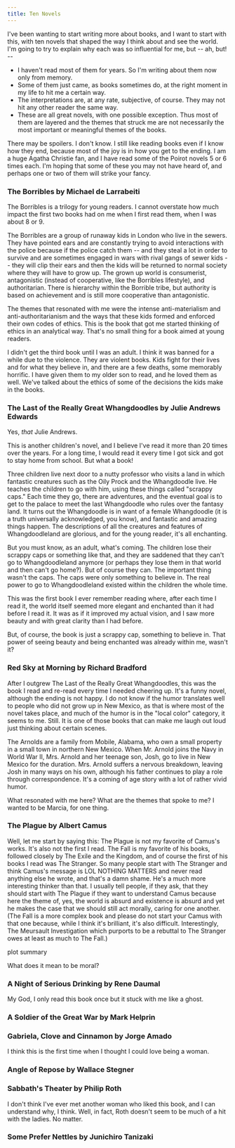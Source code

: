 ```yaml
---
title: Ten Novels
---
```


I've been wanting to start writing more about books, and I want to start with this, with ten novels that shaped the way I think about and see the world. I'm going to try to explain why each was so influential for me, but -- ah, but! --  
  - I haven't read most of them for years. So I'm writing about them now only from memory.
  - Some of them just came, as books sometimes do, at the right moment in my life to hit me a certain way.
  - The interpretations are, at any rate, subjective, of course. They may not hit any other reader the same way.
  - These are all great novels, with one possible exception. Thus most of them are layered and the themes that struck me are not necessarily the most important or meaningful themes of the books.

There may be spoilers. I don't know. I still like reading books even if I know how they end, because most of the joy is in how you get to the ending. I am a huge Agatha Christie fan, and I have read some of the Poirot novels 5 or 6 times each. I'm hoping that some of these you may not have heard of, and perhaps one or two of them will strike your fancy. 

### The Borribles by Michael de Larrabeiti

The Borribles is a trilogy for young readers. I cannot overstate how much impact the first two books had on me when I first read them, when I was about 8 or 9. 

The Borribles are a group of runaway kids in London who live in the sewers. They have pointed ears and are constantly trying to avoid interactions with the police because if the police catch them -- and they steal a lot in order to survive and are sometimes engaged in wars with rival gangs of sewer kids -- they will clip their ears and then the kids will be returned to normal society where they will have to grow up. The grown up world is consumerist, antagonistic (instead of cooperative, like the Borribles lifestyle), and authoritarian. There is hierarchy within the Borrible tribe, but authority is based on achievement and is still more cooperative than antagonistic.

The themes that resonated with me were the intense anti-materialism and anti-authoritarianism and the ways that these kids formed and enforced their own codes of ethics. This is the book that got me started thinking of ethics in an analytical way. That's no small thing for a book aimed at young readers.

I didn't get the third book until I was an adult. I think it was banned for a while due to the violence. They are violent books. Kids fight for their lives and for what they believe in, and there are a few deaths, some memorably horrific. I have given them to my older son to read, and he loved them as well. We've talked about the ethics of some of the decisions the kids make in the books. 

### The Last of the Really Great Whangdoodles by Julie Andrews Edwards

Yes, *that* Julie Andrews. 

This is another children's novel, and I believe I've read it more than 20 times over the years. For a long time, I would read it every time I got sick and got to stay home from school. But what a book!

Three children live next door to a nutty professor who visits a land in which fantastic creatures such as the Oily Prock and the Whangdoodle live. He teaches the children to go with him, using these things called "scrappy caps." Each time they go, there are adventures, and the eventual goal is to get to the palace to meet the last Whangdoodle who rules over the fantasy land. It turns out the Whangdoodle is in want of a female Whangdoodle (it is a truth universally acknowledged, you know), and fantastic and amazing things happen. The descriptions of all the creatures and features of Whangdoodleland are glorious, and for the young reader, it's all enchanting.

But you must know, as an adult, what's coming. The children lose their scrappy caps or something like that, and they are saddened that they can't go to Whangdoodleland anymore (or perhaps they lose them in that world and then can't go home?). But of course they can. The important thing wasn't the caps. The caps were only something to believe in. The real power to go to Whangdoodleland existed within the children the whole time. 

This was the first book I ever remember reading where, after each time I read it, the world itself seemed more elegant and enchanted than it had before I read it. It was as if it improved my actual vision, and I saw more beauty and with great clarity than I had before.

But, of course, the book is just a scrappy cap, something to believe in. That power of seeing beauty and being enchanted was already within me, wasn't it?

### Red Sky at Morning by Richard Bradford

After I outgrew The Last of the Really Great Whangdoodles, this was the book I read and re-read every time I needed cheering up. It's a funny novel, although the ending is not happy. I do not know if the humor translates well to people who did not grow up in New Mexico, as that is where most of the novel takes place, and much of the humor is in the "local color" category, it seems to me. Still. It is one of those books that can make me laugh out loud just thinking about certain scenes.

The Arnolds are a family from Mobile, Alabama, who own a small property in a small town in northern New Mexico. When Mr. Arnold joins the Navy in World War II, Mrs. Arnold and her teenage son, Josh, go to live in New Mexico for the duration. Mrs. Arnold suffers a nervous breakdown, leaving Josh in many ways on his own, although his father continues to play a role through correspondence. It's a coming of age story with a lot of rather vivid humor.

What resonated with me here? What are the themes that spoke to me? I wanted to be Marcia, for one thing. 

### The Plague by Albert Camus

Well, let me start by saying this: The Plague is not my favorite of Camus's works. It's also not the first I read. The Fall is my favorite of his books, followed closely by The Exile and the Kingdom, and of course the first of his books I read was The Stranger. So many people start with The Stranger and think Camus's message is LOL NOTHING MATTERS and never read anything else he wrote, and that's a damn shame. He's a much more interesting thinker than that. I usually tell people, if they ask, that they should start with The Plague if they want to understand Camus because here the theme of, yes, the world is absurd and existence is absurd and yet he makes the case that we should still act morally, caring for one another. (The Fall is a more complex book and please do not start your Camus with that one because, while I think it's brilliant, it's also difficult. Interestingly, The Meursault Investigation which purports to be a rebuttal to The Stranger owes at least as much to The Fall.)

plot summary

What does it mean to be moral? 

### A Night of Serious Drinking by Rene Daumal

My God, I only read this book once but it stuck with me like a ghost.


### A Soldier of the Great War by Mark Helprin

### Gabriela, Clove and Cinnamon by Jorge Amado

I think this is the first time when I thought I could love being a woman. 

### Angle of Repose by Wallace Stegner

### Sabbath's Theater by Philip Roth

I don't think I've ever met another woman who liked this book, and I can understand why, I think. Well, in fact, Roth doesn't seem to be much of a hit with the ladies. No matter. 

### Some Prefer Nettles by Junichiro Tanizaki

